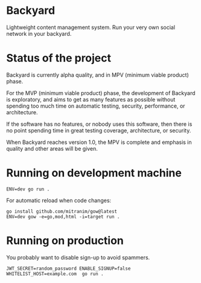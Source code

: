 # Backyard

Lightweight content management system. Run your very own social network in your backyard.

# Status of the project

Backyard is currently alpha quality, and in MPV (minimum viable product) phase.

For the MVP (minimum viable product) phase, the development of Backyard is exploratory, and aims to get
as many features as possible without spending too much time on automatic testing, security, performance,
or architecture.

If the software has no features, or nobody uses this software, then there is no point spending time in
great testing coverage, architecture, or security.

When Backyard reaches version 1.0, the MPV is complete and emphasis in quality and other areas will be given.

# Running on development machine

```
ENV=dev go run .
```

For automatic reload when code changes:

```
go install github.com/mitranim/gow@latest
ENV=dev gow -e=go,mod,html -i=target run .
```

# Running on production

You probably want to disable sign-up to avoid spammers.

```
JWT_SECRET=random_password ENABLE_SIGNUP=false WHITELIST_HOST=example.com  go run .
```
